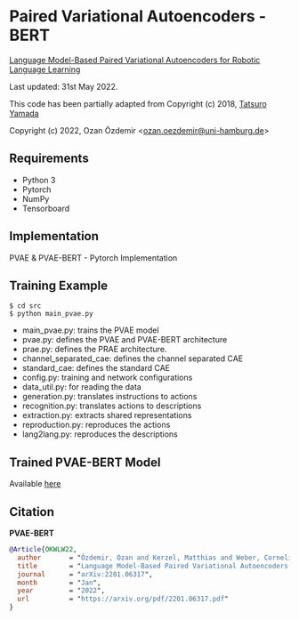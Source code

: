 # Paired Variational Autoencoders - BERT

[Language Model-Based Paired Variational Autoencoders for Robotic Language Learning](https://arxiv.org/abs/2201.06317)

Last updated: 31st May 2022.

This code has been partially adapted from Copyright (c) 2018, [Tatsuro Yamada](https://github.com/ogata-lab/PRAE/)

Copyright (c) 2022, Ozan Özdemir <<ozan.oezdemir@uni-hamburg.de>>

## Requirements
- Python 3
- Pytorch
- NumPy
- Tensorboard

## Implementation
PVAE & PVAE-BERT - Pytorch Implementation

## Training Example
```
$ cd src
$ python main_pvae.py
```
- main_pvae.py: trains the PVAE model
- pvae.py: defines the PVAE and PVAE-BERT architecture
- prae.py: defines the PRAE architecture.
- channel_separated_cae: defines the channel separated CAE
- standard_cae: defines the standard CAE
- config.py: training and network configurations
- data_util.py: for reading the data
- generation.py: translates instructions to actions
- recognition.py: translates actions to descriptions
- extraction.py: extracts shared representations
- reproduction.py: reproduces the actions
- lang2lang.py: reproduces the descriptions

## Trained PVAE-BERT Model
Available [here]([https://github.com/ogata-lab/PRAE/](https://drive.google.com/file/d/1eUz6cOm_VkT1vM0V7uRMWq6ApD_wr4B0/view))
## Citation

**PVAE-BERT**
```bibtex
@Article{OKWLW22,
  author       = "Özdemir, Ozan and Kerzel, Matthias and Weber, Cornelius and Lee, Jae Hee and Wermter, Stefan",
  title        = "Language Model-Based Paired Variational Autoencoders for Robotic Language Learning",
  journal      = "arXiv:2201.06317",
  month        = "Jan",
  year         = "2022",
  url          = "https://arxiv.org/pdf/2201.06317.pdf"
}
```
